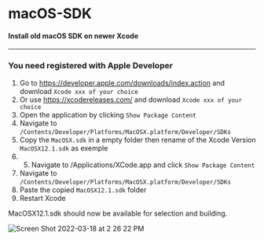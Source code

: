 # macOS-SDK

#### Install old macOS SDK on newer Xcode

----------------------------------------------------
### You need registered with Apple Developer

1. Go to https://developer.apple.com/downloads/index.action and download `Xcode xxx of your choice` 
2. Or use https://xcodereleases.com/ and download `Xcode xxx of your choice` 
3. Open the application by clicking `Show Package Content`
4. Navigate to `/Contents/Developer/Platforms/MacOSX.platform/Developer/SDKs`
5. Copy the `MacOSX.sdk` in a empty folder then rename of the Xcode Version `MacOSX12.1.sdk` as exemple
6. 5. Navigate to /Applications/XCode.app and click `Show Package Content`
7. Navigate to `/Contents/Developer/Platforms/MacOSX.platform/Developer/SDKs`
8. Paste the copied `MacOSX12.1.sdk` folder
9. Restart Xcode

MacOSX12.1.sdk should now be available for selection and building.

![Screen Shot 2022-03-18 at 2 26 22 PM](https://user-images.githubusercontent.com/6248794/159061908-a67f1355-e76d-4023-b351-e131d9d924d2.png)
